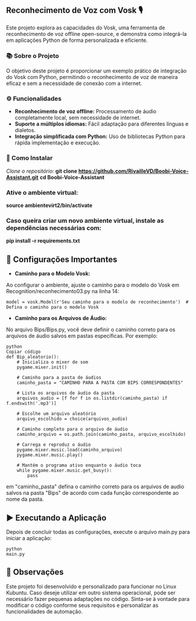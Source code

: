 ## Reconhecimento de Voz com Vosk 🎙️
Este projeto explora as capacidades do Vosk, uma ferramenta de reconhecimento de voz offline open-source, e demonstra como integrá-la em aplicações Python de forma personalizada e eficiente.

### 📚 Sobre o Projeto
O objetivo deste projeto é proporcionar um exemplo prático de integração do Vosk com Python, permitindo o reconhecimento de voz de maneira eficaz e sem a necessidade de conexão com a internet.

### ⚙️ Funcionalidades
* **Reconhecimento de voz offline:** Processamento de áudio completamente local, sem necessidade de internet.
* **Suporte a múltiplos idiomas:** Fácil adaptação para diferentes línguas e dialetos.
* **Integração simplificada com Python:** Uso de bibliotecas Python para rápida implementação e execução.

### 🚀 Como Instalar

*Clone o repositório:*
 **git clone https://github.com/RivailleVD/Boobi-Voice-Assistant.git**
**cd Boobi-Voice-Assistant**

### Ative o ambiente virtual:

**source ambientevirt2/bin/activate**

### Caso queira criar um novo ambiente virtual, instale as dependências necessárias com:

**pip install -r requirements.txt**

## 🔧 Configurações Importantes

* **Caminho para o Modelo Vosk:**

Ao configurar o ambiente, ajuste o caminho para o modelo do Vosk em Recognition/reconhecimento03.py na linha 14:

    model = vosk.Model(r'Seu caminho para o modelo de reconhecimento')  # Defina o caminho para o modelo Vosk

* **Caminho para os Arquivos de Áudio:**

No arquivo Bips/Bips.py, você deve definir o caminho correto para os arquivos de áudio salvos em pastas específicas. Por exemplo:

    python
    Copiar código
    def Bip_aleatorio():
        # Inicializa o mixer de som
        pygame.mixer.init()
    
        # Caminho para a pasta de áudios
        caminho_pasta = "CAMINHO PARA A PASTA COM BIPS CORRESPONDENTES"
    
        # Lista os arquivos de áudio da pasta
        arquivos_audio = [f for f in os.listdir(caminho_pasta) if f.endswith('.mp3')]
    
        # Escolhe um arquivo aleatório
        arquivo_escolhido = choice(arquivos_audio)
    
        # Caminho completo para o arquivo de áudio
        caminho_arquivo = os.path.join(caminho_pasta, arquivo_escolhido)
    
        # Carrega e reproduz o áudio
        pygame.mixer.music.load(caminho_arquivo)
        pygame.mixer.music.play()
    
        # Mantém o programa ativo enquanto o áudio toca
        while pygame.mixer.music.get_busy():
            pass

  em "caminho_pasta" defina o caminho correto para os arquivos de audio salvos na pasta "Bips" de acordo com cada função correspondente ao nome da pasta.

  ## ▶️ Executando a Aplicação
Depois de concluir todas as configurações, execute o arquivo main.py para iniciar a aplicação:

    python
    main.py

## 📝 Observações
Este projeto foi desenvolvido e personalizado para funcionar no Linux Kubuntu. Caso deseje utilizar em outro sistema operacional, pode ser necessário fazer pequenas adaptações no código. Sinta-se à vontade para modificar o código conforme seus requisitos e personalizar as funcionalidades de automação.
